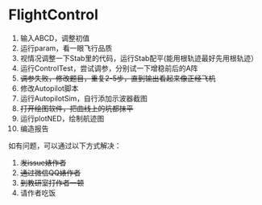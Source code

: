 # FlightControl

1. 输入ABCD，调整初值
2. 运行param，看一眼飞行品质
3. 视情况调整一下Stab里的代码，运行Stab配平(能用根轨迹最好先用根轨迹）
4. 运行ControlTest，尝试调参，分别试一下增稳前后的A阵
5. ~~调参失败，修改题目，重复2-5步，直到输出看起来像正经飞机~~
6. 修改Autopilot脚本
7. 运行AutopilotSim，自行添加示波器截图
8. ~~打开绘图软件，把曲线上的坑都抹平~~
9. 运行plotNED，绘制航迹图
10. 编造报告

如有问题，可以通过以下方式解决：

1. ~~发issue婊作者~~
2. ~~通过微信QQ婊作者~~
3. ~~到教研室打作者一顿~~
4. 请作者吃饭